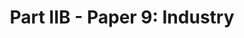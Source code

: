 ---
title: "Part IIB - Paper 9: Industry"
collection: teaching
type: "Undergraduate course"
permalink: /teaching/2014-spring-teaching-1
venue: "University of Cambridge"
location: "Cambridge, UK"
---